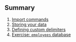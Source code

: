 ## Summary

1. [Import commands](4-sqoop/6_import/1_introduction.md)
2. [Storing your data](4-sqoop/6_import/2_to_a_directory.md)
3. [Defining custom delimiters](4-sqoop/6_import/3_delimiters.md)
4. [Exercise: `employees` database](4-sqoop/6_import/4_exercises.md)